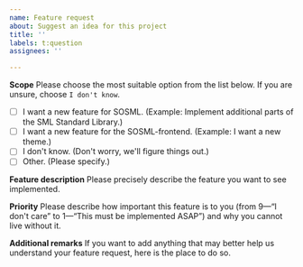 ```yaml
---
name: Feature request
about: Suggest an idea for this project
title: ''
labels: t:question
assignees: ''

---
```


**Scope**
Please choose the most suitable option from the list below. If you are unsure, choose `I don't know`.
- [ ] I want a new feature for SOSML. (Example: Implement additional parts of the SML Standard Library.)
- [ ] I want a new feature for the SOSML-frontend. (Example: I want a new theme.)
- [ ] I don't know. (Don't worry, we'll figure things out.)
- [ ] Other. (Please specify.)

**Feature description**
Please precisely describe the feature you want to see implemented.

**Priority**
Please describe how important this feature is to you (from 9—“I don't care” to 1—“This must be implemented ASAP”) and why you cannot live without it.

**Additional remarks**
If you want to add anything that may better help us understand your feature request, here is the place to do so.
